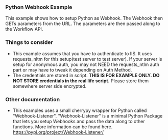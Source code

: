 ### Python Webhook Example

This example shows how to setup Python as Webhook. The Webhook then GETs parameters from the URL. The parameters are then passed along to the Workflow API.

### Things to consider

+ This example assumes that you have to authenticate to IIS. It uses requests_nltm for this setup(test server to test server). If your server is setup for anonymous auth, you may not NEED the requests_ntlm auth part or may have to tweak it depending on Auth Method.
+ The credentials are stored in script. **THIS IS FOR EXAMPLE ONLY. DO NOT STORE credentials in the real life script.** Please store them somewhere server side encrypted.

### Other documentation

+ This examples uses a small cherrypy wrapper for Python called "Webhook-Listener". "Webhook-Listener" is a minimal Python Package that lets you setup Webhooks and pass the data along to other functions. More information can be found here. https://pypi.org/project/Webhook-Listener/
